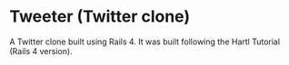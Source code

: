 # Tweeter (Twitter clone)
A Twitter clone built using Rails 4. It was built following the Hartl Tutorial (Rails 4 version).
